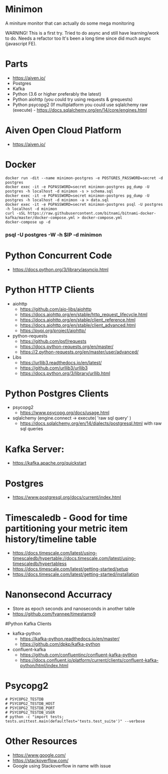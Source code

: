 # Minimon
A miniture monitor that can actually do some mega monitoring

WARNING! This is a first try. Tried to do async and still have learning/work to do.
Needs a refactor too
It's been a long time since did much async (javascript FE).


# Parts
- https://aiven.io/
- Postgres
- Kafka
- Python (3.6 or higher preferably the latest)
- Python aiohttp (you could try using requests & grequests) 
- Python psycopg2 (If multiplatform you could use sqlalchemy raw (execute) - https://docs.sqlalchemy.org/en/14/core/engines.html


# Aiven Open Cloud Platform
- https://aiven.io/


# Docker
```
docker run -dit --name minimon-postgres -e POSTGRES_PASSWORD=secret -d postgres
docker exec -it -e PGPASSWORD=secret minimon-postgres pg_dump -U postgres -h localhost -d minimon -s > schema.sql
docker exec -it -e PGPASSWORD=secret minimon-postgres pg_dump -U postgres -h localhost -d minimon -a > data.sql
docker exec -it -e PGPASSWORD=secret minimon-postgres psql -U postgres -h localhost -d minimon
curl -sSL https://raw.githubusercontent.com/bitnami/bitnami-docker-kafka/master/docker-compose.yml > docker-compose.yml
docker-compose up -d
```


### psql -U postgres -W -h $IP -d minimon


# Python Concurrent Code
- https://docs.python.org/3/library/asyncio.html


# Python HTTP Clients
- aiohttp
  - https://github.com/aio-libs/aiohttp
  - https://docs.aiohttp.org/en/stable/http_request_lifecycle.html
  - https://docs.aiohttp.org/en/stable/client_reference.html
  - https://docs.aiohttp.org/en/stable/client_advanced.html
  - https://pypi.org/project/aiohttp/
- python-requests
  - https://github.com/psf/requests
  - https://docs.python-requests.org/en/master/
  - https://2.python-requests.org/en/master/user/advanced/
- Libs
  - https://urllib3.readthedocs.io/en/latest/
  - https://github.com/urllib3/urllib3
  - https://docs.python.org/3/library/urllib.html


# Python Postgres Clients
- psycopg2
  - https://www.psycopg.org/docs/usage.html
- sqlalchemy (engine.connect -> execute( 'raw sql query' )
  - https://docs.sqlalchemy.org/en/14/dialects/postgresql.html with raw sql queries


# Kafka Server:
- https://kafka.apache.org/quickstart


# Postgres
  - https://www.postgresql.org/docs/current/index.html


# Timescaledb - Good for time partitioning your metric item history/timeline table
- https://docs.timescale.com/latest/using-timescaledb/hypertable://docs.timescale.com/latest/using-timescaledb/hypertabless
- https://docs.timescale.com/latest/getting-started/setup
- https://docs.timescale.com/latest/getting-started/installation


# Nanonsecond Accurracy
- Store as epoch seconds and nanoseconds in another table
- https://github.com/fvannee/timestamp9


#Python Kafka Clients
- kafka-python
  - https://kafka-python.readthedocs.io/en/master/
  - https://github.com/dpkp/kafka-python
- confluent-kafka
  - https://github.com/confluentinc/confluent-kafka-python
  - https://docs.confluent.io/platform/current/clients/confluent-kafka-python/html/index.html


# Psycopg2
```
# PSYCOPG2_TESTDB
# PSYCOPG2_TESTDB_HOST
# PSYCOPG2_TESTDB_PORT
# PSYCOPG2_TESTDB_USER
# python -c "import tests; tests.unittest.main(defaultTest='tests.test_suite')" --verbose
```


# Other Resources
- https://www.google.com/ 
- https://stackoverflow.com/ 
- Google using Stackoverflow in name with issue

